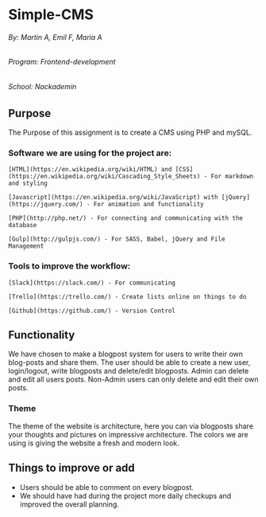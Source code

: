# Simple-CMS

###### By: Martin A, Emil F, Maria A

###### Program: Frontend-development

###### School: Nackademin


## Purpose
The Purpose of this assignment is to create a CMS using PHP and mySQL.

### Software we are using for the project are:
```
[HTML](https://en.wikipedia.org/wiki/HTML) and [CSS](https://en.wikipedia.org/wiki/Cascading_Style_Sheets) - For markdown and styling
```
```
[Javascript](https://en.wikipedia.org/wiki/JavaScript) with [jQuery](https://jquery.com/) - For animation and functionality
```
```
[PHP](http://php.net/) - For connecting and communicating with the database
```
```
[Gulp](http://gulpjs.com/) - For SASS, Babel, jQuery and File Management
```

### Tools to improve the workflow:
```
[Slack](https://slack.com/) - For communicating
```
```
[Trello](https://trello.com/) - Create lists online on things to do
```
```
[Github](https://github.com/) - Version Control
```

## Functionality
We have chosen to make a blogpost system for users to write their own blog-posts and share them. The user should be able to create a new user, login/logout, write blogposts and delete/edit blogposts. Admin can delete and edit all users posts. Non-Admin users can only delete and edit their own posts.

### Theme
The theme of the website is architecture, here you can via blogposts share your thoughts and pictures on impressive architecture. The colors we are using is giving the website a fresh and modern look.

## Things to improve or add
* Users should be able to comment on every blogpost.
* We should have had during the project more daily checkups and improved the overall planning.
